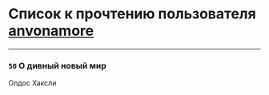 # Список к прочтению пользователя [anvonamore](http://vk.com/id5957175)
---

### `50` О дивный новый мир
Олдос Хаксли

